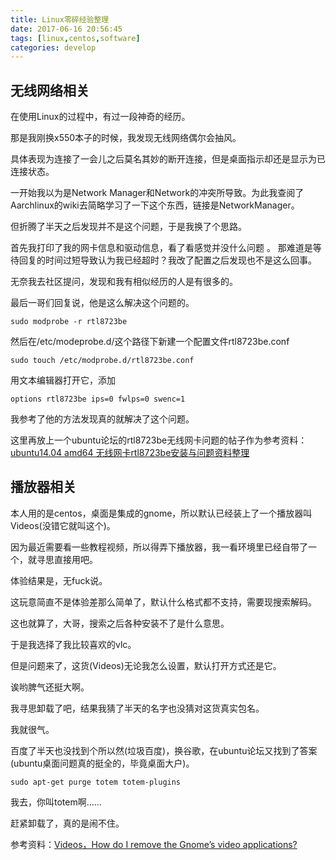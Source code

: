 ```yaml
---
title: Linux零碎经验整理
date: 2017-06-16 20:56:45
tags: [linux,centos,software]
categories: develop
---
```

## 无线网络相关
在使用Linux的过程中，有过一段神奇的经历。

那是我刚换x550本子的时候，我发现无线网络偶尔会抽风。

具体表现为连接了一会儿之后莫名其妙的断开连接，但是桌面指示却还是显示为已连接状态。

一开始我以为是Network Manager和Network的冲突所导致。为此我查阅了Aarchlinux的wiki去简略学习了一下这个东西，链接是NetworkManager。

但折腾了半天之后发现并不是这个问题，于是我换了个思路。
<!-- more -->
首先我打印了我的网卡信息和驱动信息，看了看感觉并没什么问题
。
那难道是等待回复的时间过短导致认为我已经超时？我改了配置之后发现也不是这么回事。

无奈我去社区提问，发现和我有相似经历的人是有很多的。

最后一哥们回复说，他是这么解决这个问题的。

<code>sudo modprobe -r rtl8723be</code>

然后在/etc/modeprobe.d/这个路径下新建一个配置文件rtl8723be.conf

<code>sudo touch /etc/modprobe.d/rtl8723be.conf</code>

用文本编辑器打开它，添加

<code>options rtl8723be ips=0 fwlps=0 swenc=1</code>

我参考了他的方法发现真的就解决了这个问题。

这里再放上一个ubuntu论坛的rtl8723be无线网卡问题的帖子作为参考资料：[ubuntu14.04 amd64 无线网卡rtl8723be安装与问题资料整理][1]

## 播放器相关
本人用的是centos，桌面是集成的gnome，所以默认已经装上了一个播放器叫Videos(没错它就叫这个)。

因为最近需要看一些教程视频，所以得弄下播放器，我一看环境里已经自带了一个，就寻思直接用吧。

体验结果是，无fuck说。

这玩意简直不是体验差那么简单了，默认什么格式都不支持，需要现搜索解码。

这也就算了，大哥，搜索之后各种安装不了是什么意思。

于是我选择了我比较喜欢的vlc。

但是问题来了，这货(Videos)无论我怎么设置，默认打开方式还是它。

诶哟脾气还挺大啊。

我寻思卸载了吧，结果我猜了半天的名字也没猜对这货真实包名。

我就很气。

百度了半天也没找到个所以然(垃圾百度)，换谷歌，在ubuntu论坛又找到了答案(ubuntu桌面问题真的挺全的，毕竟桌面大户)。

<code>sudo apt-get purge totem totem-plugins</code>

我去，你叫totem啊……

赶紧卸载了，真的是闹不住。

参考资料：[Videos，How do I remove the Gnome’s video applications?][2]


  [1]: http://forum.ubuntu.org.cn/viewtopic.php?t=462588
  [2]: https://askubuntu.com/questions/768487/how-do-i-remove-the-gnomes-video-applications
